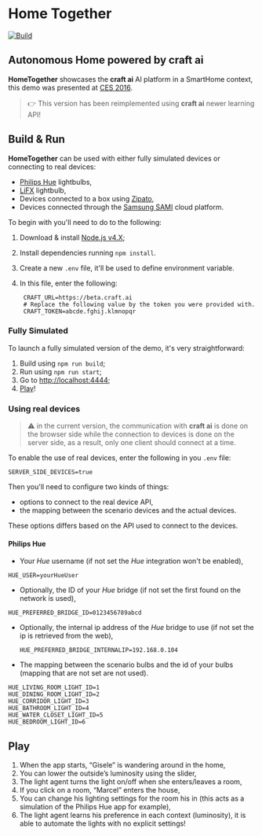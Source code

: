 # Home Together #

[![Build](https://img.shields.io/travis/craft-ai/HomeTogether/master.svg?style=flat-square)](https://travis-ci.org/craft-ai/HomeTogether)

## Autonomous Home powered by **craft ai** ##

**HomeTogether** showcases the **craft ai** AI platform in a SmartHome context,
this demo was presented at [CES 2016](http://www.craft.ai/blog/home-together-a-ces-demo/).

> :point_right: This version has been reimplemented using **craft ai** newer learning API!

## Build & Run ##

**HomeTogether** can be used with either fully simulated devices or connecting to real devices:
- [Philips Hue](http://www2.meethue.com) lightbulbs,
- [LiFX](http://www.lifx.com) lightbulb,
- Devices connected to a box using [Zipato](https://www.zipato.com),
- Devices connected through the [Samsung SAMI](https://www.samsungsami.io) cloud platform.

To begin with you'll need to do to the following:
1. Download & install [Node.js v4.X](https://nodejs.org/en/download/);
2. Install dependencies running `npm install`.
3. Create a new `.env` file, it'll be used to define environment variable.
4. In this file, enter the following:

        CRAFT_URL=https://beta.craft.ai
        # Replace the following value by the token you were provided with.
        CRAFT_TOKEN=abcde.fghij.klmnopqr

### Fully Simulated ###

To launch a fully simulated version of the demo, it's very straightforward:

1. Build using `npm run build`;
2. Run using `npm run start`;
3. Go to <http://localhost:4444>;
4. [Play](#play)!

### Using real devices ###

> :warning: in the current version, the communication with **craft ai** is done
> on the browser side while the connection to devices is done on the server side,
> as a result, only one client should connect at a time.

To enable the use of real devices, enter the following in you `.env` file:

    SERVER_SIDE_DEVICES=true

Then you'll need to configure two kinds of things:

- options to connect to the real device API,
- the mapping between the scenario devices and the actual devices.

These options differs based on the API used to connect to the devices.

#### Philips Hue ####

- Your _Hue_ username (if not set the _Hue_ integration won't be enabled),

```
HUE_USER=yourHueUser
```

- Optionally, the ID of your _Hue_ bridge (if not set the first found on the network is used),

```
HUE_PREFERRED_BRIDGE_ID=0123456789abcd
```

- Optionally, the internal ip address of the _Hue_ bridge to use (if not set the ip is retrieved from the web),

      HUE_PREFERRED_BRIDGE_INTERNALIP=192.168.0.104

- The mapping between the scenario bulbs and the id of your bulbs (mapping that are not set are not used).

```
HUE_LIVING_ROOM_LIGHT_ID=1
HUE_DINING_ROOM_LIGHT_ID=2
HUE_CORRIDOR_LIGHT_ID=3
HUE_BATHROOM_LIGHT_ID=4
HUE_WATER_CLOSET_LIGHT_ID=5
HUE_BEDROOM_LIGHT_ID=6
```

## Play ##

1. When the app starts, “Gisele” is wandering around in the home,
2. You can lower the outside’s luminosity using the slider,
3. The light agent turns the light on/off when she enters/leaves a room,
4. If you click on a room, “Marcel” enters the house,
5. You can change his lighting settings for the room his in (this acts as a simulation of the Philips Hue app for example),
6. The light agent learns his preference in each context (luminosity), it is able to automate the lights with no explicit settings!
